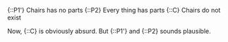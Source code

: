 {::P1'} Chairs has no parts
{::P2}  Every thing has parts
{::C}  Chairs do not exist

Now, {::C} is obviously absurd. But {::P1'} and {::P2} sounds plausible.
